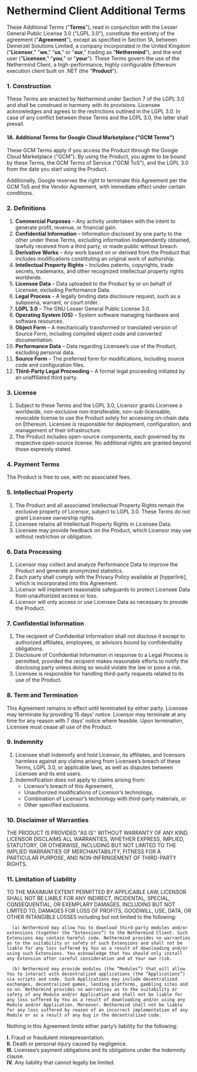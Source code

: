 # Nethermind Client Additional Terms

These Additional Terms ("**Terms**"), read in conjunction with the Lesser General Public License 3.0 ("LGPL 3.0"), constitute the entirety of the agreement ("**Agreement**"), except as specified in Section 1A, between Demerzel Solutions Limited, a company incorporated in the United Kingdom ("**Licensor**," "**we**," "**us**," or "**our**," trading as "**Nethermind**"), and the end user ("**Licensee**," "**you**," or "**your**"). These Terms govern the use of the Nethermind Client, a high-performance, highly configurable Ethereum execution client built on .NET (the "**Product**").

   ### 1. Construction

These Terms are enacted by Nethermind under Section 7 of the LGPL 3.0 and shall be construed in harmony with its provisions. Licensee acknowledges and agrees to the restrictions outlined in the LGPL 3.0. In case of any conflict between these Terms and the LGPL 3.0, the latter shall prevail.

   #### 1A. Additional Terms for Google Cloud Marketplace ("GCM Terms")

   These GCM Terms apply if you access the Product through the Google Cloud Marketplace ("GCM"). By using the Product, you agree to be bound by these Terms, the GCM Terms of Service ("GCM ToS"), and the LGPL 3.0 from the date you start using the Product.

   Additionally, Google reserves the right to terminate this Agreement per the GCM ToS and the Vendor Agreement, with immediate effect under certain conditions.

   ### 2. Definitions
   
   1. **Commercial Purposes** – Any activity undertaken with the intent to generate profit, revenue, or financial gain.
   2. **Confidential Information** – Information disclosed by one party to the other under these Terms, excluding information independently obtained, lawfully received from a third party, or made public without breach.
   3. **Derivative Works** – Any work based on or derived from the Product that includes modifications constituting an original work of authorship.
   4. **Intellectual Property Rights** – Includes patents, copyrights, trade secrets, trademarks, and other recognized intellectual property rights worldwide.
   5. **Licensee Data** – Data uploaded to the Product by or on behalf of Licensee, excluding Performance Data.
   6. **Legal Process** – A legally binding data disclosure request, such as a subpoena, warrant, or court order.
   7. **LGPL 3.0** – The GNU Lesser General Public License 3.0.
   8. **Operating System (OS)** – System software managing hardware and software resources.
   9. **Object Form** – A mechanically transformed or translated version of Source Form, including compiled object code and converted documentation.
   10. **Performance Data** – Data regarding Licensee’s use of the Product, excluding personal data.
   11. **Source Form** – The preferred form for modifications, including source code and configuration files.
   12. **Third-Party Legal Proceeding** – A formal legal proceeding initiated by an unaffiliated third party.
   
   ### 3. License

   1. Subject to these Terms and the LGPL 3.0, Licensor grants Licensee a worldwide, non-exclusive non-transferable, non-sub-licensable, revocable license to use the Product solely for accessing on-chain data on Ethereum. Licensee is responsible for deployment, configuration, and management of their infrastructure.
   2. The Product includes open-source components, each governed by its respective open-source license. No additional rights are granted beyond those expressly stated.

   ### 4. Payment Terms
   
   The Product is free to use, with no associated fees.

   ### 5. Intellectual Property

   1. The Product and all associated Intellectual Property Rights remain the exclusive property of Licensor, subject to LGPL 3.0. These Terms do not grant Licensee ownership rights.
   2. Licensee retains all Intellectual Property Rights in Licensee Data.
   3. Licensee may provide feedback on the Product, which Licensor may use without restriction or obligation.

   ### 6. Data Processing

   1. Licensor may collect and analyze Performance Data to improve the Product and generate anonymized statistics.
   2. Each party shall comply with the Privacy Policy available at [hyperlink], which is incorporated into this Agreement.
   3. Licensor will implement reasonable safeguards to protect Licensee Data from unauthorized access or loss.
   4. Licensor will only access or use Licensee Data as necessary to provide the Product.

   ### 7. Confidential Information

   1. The recipient of Confidential Information shall not disclose it except to authorized affiliates, employees, or advisors bound by confidentiality obligations.
   2. Disclosure of Confidential Information in response to a Legal Process is permitted, provided the recipient makes reasonable efforts to notify the disclosing party unless doing so would violate the law or pose a risk.
   3. Licensee is responsible for handling third-party requests related to its use of the Product.

   ### 8. Term and Termination

   This Agreement remains in effect until terminated by either party. Licensee may terminate by providing 15 days' notice. Licensor may terminate at any time for any reason with 7 days' notice where feasible. Upon termination, Licensee must cease all use of the Product.

   ### 9. Indemnity

   1. Licensee shall indemnify and hold Licensor, its affiliates, and licensors harmless against any claims arising from Licensee’s breach of these Terms, LGPL 3.0, or applicable laws, as well as disputes between Licensee and its end users.
   2. Indemnification does not apply to claims arising from:
      - Licensor’s breach of this Agreement,
      - Unauthorized modifications of Licensor’s technology,
      - Combination of Licensor’s technology with third-party materials, or
      - Other specified exclusions.

   ### 10. Disclaimer of Warranties

   THE PRODUCT IS PROVIDED "AS IS'' WITHOUT WARRANTY OF ANY KIND. LICENSOR DISCLAIMS ALL WARRANTIES, WHETHER EXPRESS, IMPLIED, STATUTORY, OR OTHERWISE, INCLUDING BUT NOT LIMITED TO THE IMPLIED WARRANTIES OF MERCHANTABILITY, FITNESS FOR A PARTICULAR PURPOSE, AND NON-INFRINGEMENT OF THIRD-PARTY RIGHTS.

   ### 11. Limitation of Liability

   TO THE MAXIMUM EXTENT PERMITTED BY APPLICABLE LAW, LICENSOR SHALL NOT BE LIABLE FOR ANY INDIRECT, INCIDENTAL, SPECIAL, CONSEQUENTIAL, OR EXEMPLARY DAMAGES, INCLUDING BUT NOT LIMITED TO, DAMAGES FOR LOSS OF PROFITS, GOODWILL, USE, DATA, OR OTHER INTANGIBLE LOSSES including but not limited to the following:

      (a) Nethermind may allow You to download third-party modules and/or extensions (together the “Extensions”) to the Nethermind Client. Such Extensions may contain harmful code. Nethermind provides no warranties as to the suitability or safety of such Extensions and shall not be liable for any loss suffered by You as a result of downloading and/or using such Extensions. You acknowledge that You should only install any Extension after careful consideration and at Your own risk.

      (b) Nethermind may provide modules (the “Modules”) that will allow You to interact with decentralized applications (the “Applications”) via scripts and code. Such Applications may include decentralized exchanges, decentralized games, lending platforms, gambling sites and so on. Nethermind provides no warranties as to the suitability or safety of any Module and/or Application and shall not be liable for any loss suffered by You as a result of downloading and/or using any Module and/or Application. Moreover, Nethermind shall not be liable for any loss suffered by reason of an incorrect implementation of any Module or as a result of any bug in the decentralized code.
      
Nothing in this Agreement limits either party’s liability for the following:

   **I.**   Fraud or fraudulent misrepresentation.  
   **II.**  Death or personal injury caused by negligence.  
   **III.** Licensee’s payment obligations and its obligations under the Indemnity clause.  
   **IV.**  Any liability that cannot legally be limited.

